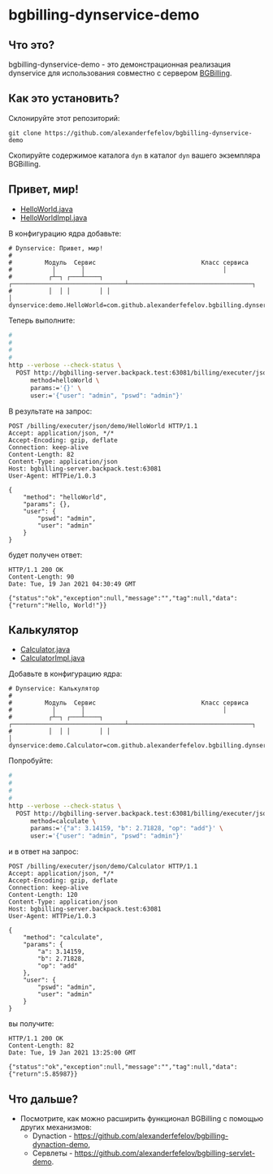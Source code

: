 # bgbilling-dynservice-demo

## Что это?

bgbilling-dynservice-demo - это демонстрационная реализация dynservice для использования совместно с сервером [BGBilling](https://bgbilling.ru/).

## Как это установить?

Склонируйте этот репозиторий:

```
git clone https://github.com/alexanderfefelov/bgbilling-dynservice-demo
```

Скопируйте содержимое каталога `dyn` в каталог `dyn` вашего экземпляра BGBilling.

## Привет, мир!

- [HelloWorld.java](dyn/com/github/alexanderfefelov/bgbilling/dynservice/demo/HelloWorld.java)
- [HelloWorldImpl.java](dyn/com/github/alexanderfefelov/bgbilling/dynservice/demo/HelloWorldImpl.java)

В конфигурацию ядра добавьте:

```properties
# Dynservice: Привет, мир!
#
#         Модуль  Сервис                             Класс сервиса
#           │       │                                      │
#          ┌┴─┐ ┌───┴────┐ ┌───────────────────────────────┴──────────────────────────────────┐
#          │  │ │        │ │                                                                  │
dynservice:demo.HelloWorld=com.github.alexanderfefelov.bgbilling.dynservice.demo.HelloWorldImpl
```

Теперь выполните:

```bash
#                                                                       Модуль  Сервис                                                                        
#                                                                         │       │
#                                                                        ┌┴─┐ ┌───┴────┐
#                                                                        │  │ │        │
http --verbose --check-status \
  POST http://bgbilling-server.backpack.test:63081/billing/executer/json/demo/HelloWorld \
      method=helloWorld \
      params:='{}' \
      user:='{"user": "admin", "pswd": "admin"}'
```

В результате на запрос:

```
POST /billing/executer/json/demo/HelloWorld HTTP/1.1
Accept: application/json, */*
Accept-Encoding: gzip, deflate
Connection: keep-alive
Content-Length: 82
Content-Type: application/json
Host: bgbilling-server.backpack.test:63081
User-Agent: HTTPie/1.0.3

{
    "method": "helloWorld",
    "params": {},
    "user": {
        "pswd": "admin",
        "user": "admin"
    }
}
```

будет получен ответ:

```
HTTP/1.1 200 OK
Content-Length: 90
Date: Tue, 19 Jan 2021 04:30:49 GMT

{"status":"ok","exception":null,"message":"","tag":null,"data":{"return":"Hello, World!"}}
```

## Калькулятор

- [Calculator.java](dyn/com/github/alexanderfefelov/bgbilling/dynservice/demo/Calculator.java)
- [CalculatorImpl.java](dyn/com/github/alexanderfefelov/bgbilling/dynservice/demo/CalculatorImpl.java)

Добавьте в конфигурацию ядра:

```properties
# Dynservice: Калькулятор
#
#         Модуль  Сервис                             Класс сервиса
#           │       │                                      │
#          ┌┴─┐ ┌───┴────┐ ┌───────────────────────────────┴──────────────────────────────────┐
#          │  │ │        │ │                                                                  │
dynservice:demo.Calculator=com.github.alexanderfefelov.bgbilling.dynservice.demo.CalculatorImpl
```

Попробуйте:

```bash
#                                                                       Модуль  Сервис                                                                        
#                                                                         │       │
#                                                                        ┌┴─┐ ┌───┴────┐
#                                                                        │  │ │        │
http --verbose --check-status \
  POST http://bgbilling-server.backpack.test:63081/billing/executer/json/demo/Calculator \
      method=calculate \
      params:='{"a": 3.14159, "b": 2.71828, "op": "add"}' \
      user:='{"user": "admin", "pswd": "admin"}'
```

и в ответ на запрос:

```
POST /billing/executer/json/demo/Calculator HTTP/1.1
Accept: application/json, */*
Accept-Encoding: gzip, deflate
Connection: keep-alive
Content-Length: 120
Content-Type: application/json
Host: bgbilling-server.backpack.test:63081
User-Agent: HTTPie/1.0.3

{
    "method": "calculate",
    "params": {
        "a": 3.14159,
        "b": 2.71828,
        "op": "add"
    },
    "user": {
        "pswd": "admin",
        "user": "admin"
    }
}
```

вы получите:

```
HTTP/1.1 200 OK
Content-Length: 82
Date: Tue, 19 Jan 2021 13:25:00 GMT

{"status":"ok","exception":null,"message":"","tag":null,"data":{"return":5.85987}}
```

## Что дальше?

* Посмотрите, как можно расширить функционал BGBilling с помощью других механизмов:
  * Dynaction - https://github.com/alexanderfefelov/bgbilling-dynaction-demo, 
  * Сервлеты - https://github.com/alexanderfefelov/bgbilling-servlet-demo.
